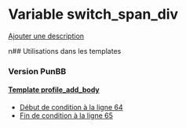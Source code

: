 # Variable switch_span_div
[Ajouter une description](https://fa-tvars.appspot.com/switch_span_div)

n## Utilisations dans les templates

### Version PunBB

#### [Template profile_add_body](punbb/profile_add_body.md)
* [Début de condition à la ligne 64](../punbb/profile_add_body.tpl#L64)
* [Fin de condition à la ligne 65](../punbb/profile_add_body.tpl#L65)